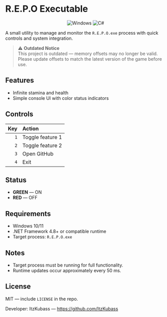 # R.E.P.O Executable

<div align="center">

![Windows](https://img.shields.io/badge/Platform-Windows-0078D6.svg?style=for-the-badge&logo=windows) ![C#](https://img.shields.io/badge/Language-C%23-239120.svg?style=for-the-badge&logo=c-sharp)
</div>

A small utility to manage and monitor the `R.E.P.O.exe` process with quick controls and system integration.

> ⚠️ **Outdated Notice**  
> This project is outdated — memory offsets may no longer be valid.  
> Please update offsets to match the latest version of the game before use.


## Features
- Infinite stamina and health
- Simple console UI with color status indicators

## Controls
| Key | Action |
|-----:|:------|
| `1` | Toggle feature 1 |
| `2` | Toggle feature 2 |
| `3` | Open GitHub |
| `4` | Exit |

## Status
- **GREEN** — ON  
- **RED** — OFF

## Requirements
- Windows 10/11  
- .NET Framework 4.8+ or compatible runtime  
- Target process: `R.E.P.O.exe`

## Notes
- Target process must be running for full functionality.  
- Runtime updates occur approximately every 50 ms.

## License
MIT — include `LICENSE` in the repo.

Developer: ItzKubass — https://github.com/ItzKubass
